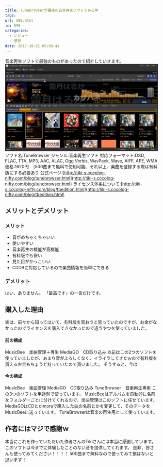 ```yaml
---
title: TuneBrowserが最高の音楽再生ソフトである件
tags:
url: 599.html
id: 599
categories:
  - レビュー
  - 感想
date: 2017-10-01 09:00:41
---
```


音楽再生ソフトで最強のものがあったので紹介していきます。 ![](/images/review/tunebrowser/1.png) ソフト名:TuneBrowser ジャンル:音楽再生ソフト 対応フォーマット:DSD, FLAC, TTA, MP3, AAC, ALAC, Ogg Vorbis, WavPack, Wave, AIFF, APE, WMA 価格:1620円　（500曲まで無料で使用可能、それ以上、楽曲を登録する際は有料版にする必要あり 公式ページ:[http://tiki-s.cocolog-nifty.com/blog/tunebrowser.html](http://tiki-s.cocolog-nifty.com/blog/tunebrowser.html) ライセンス体系について:[http://tiki-s.cocolog-nifty.com/blog/tbedition.html](http://tiki-s.cocolog-nifty.com/blog/tbedition.html)

メリットとデメリット
----------

### メリット

*   音がめちゃくちゃいい
*   使いやすい
*   音楽再生の機能が高機能
*   有料版でも安い
*   見た目がかっこいい
*   CDDBに対応しているので楽曲情報を簡単にできる

### デメリット

はい、ありません。 「最高です」の一言だけです。

購入した理由
------

実は、前々から知ってはいて、有料版を買おうと思っていたのですが、お金がなかったのでライセンスを購入できなかったので違うやつを使っていました。

#### 前の構成

MusicBee　楽曲管理＋再生 MediaGO　CD取り込み 以前はこの2つのソフトを使っていましたが、あまり音がよろしくなく、イライラしてきたｗので有料版を買えるお金もちょうど持っていたので買いました。 そうすると、今は

#### 今の構成

MusicBee　楽曲管理 MediaGO　CD取り込み TuneBrowser　音楽再生専用 この3つのソフトを用途別で使っています。 MusicBeeはアルバムを自動的に名前をフォルダーごとに分けてくれるので、楽曲管理はこのソフトに任せています。 MediaGOはCDとかmoraで購入した曲の名前とかを変更して、そのデータをMusicBeeに送っています。 TuneBrowserは音楽の再生用として使っています。

作者にはマジで感謝ｗ
----------

本当にこれを作っていただいた作者さんのTikiさんには本当に感謝しています。 このソフトは今までに体験したことのない音を提供してくれます。 是非、皆さんも使ってみてください！！！！ 500曲まで無料なので使ってみて損はないと思います！
